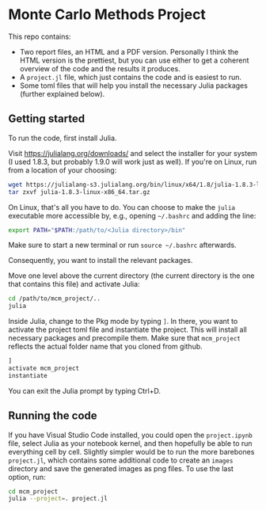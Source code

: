 # Monte Carlo Methods Project

This repo contains: 

* Two report files, an HTML and a PDF version. Personally I think the HTML version is the prettiest, but you can use either to get a coherent overview of the code and the results it produces.
* A `project.jl` file, which just contains the code and is easiest to run.
* Some toml files that will help you install the necessary Julia packages (further explained below).

## Getting started

To run the code, first install Julia.

Visit https://julialang.org/downloads/ and select the installer for your system (I used 1.8.3, but probably 1.9.0 will work just as well). If you're on Linux, run from a location of your choosing:

```bash
wget https://julialang-s3.julialang.org/bin/linux/x64/1.8/julia-1.8.3-linux-x86_64.tar.gz
tar zxvf julia-1.8.3-linux-x86_64.tar.gz
```

On Linux, that's all you have to do. You can choose to make the `julia` executable more accessible by, e.g., opening `~/.bashrc` and adding the line:

```bash
export PATH="$PATH:/path/to/<Julia directory>/bin"
```

Make sure to start a new terminal or run `source ~/.bashrc` afterwards.

Consequently, you want to install the relevant packages.

Move one level above the current directory (the current directory is the one that contains this file) and activate Julia:

```bash
cd /path/to/mcm_project/..
julia
```

Inside Julia, change to the Pkg mode by typing `]`. In there, you want to activate the project toml file and instantiate the project. This will install all necessary packages and precompile them. Make sure that `mcm_project` reflects the actual folder name that you cloned from github.

```julia
]
activate mcm_project
instantiate
```

You can exit the Julia prompt by typing Ctrl+D.

## Running the code

If you have Visual Studio Code installed, you could open the `project.ipynb` file, select Julia as your notebook kernel, and then hopefully be able to run everything cell by cell. Slightly simpler would be to run the more barebones `project.jl`, which contains some additional code to create an `images` directory and save the generated images as png files. To use the last option, run:

```bash
cd mcm_project
julia --project=. project.jl
```